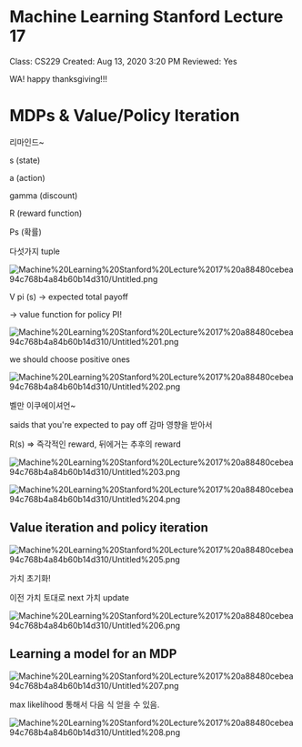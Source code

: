 # Machine Learning Stanford Lecture 17

Class: CS229
Created: Aug 13, 2020 3:20 PM
Reviewed: Yes

WA! happy thanksgiving!!!

# MDPs & Value/Policy Iteration

리마인드~

s (state)

a (action)

gamma  (discount)

R (reward function)

Ps (확률)

다섯가지 tuple

![Machine%20Learning%20Stanford%20Lecture%2017%20a88480cebea94c768b4a84b60b14d310/Untitled.png](Machine%20Learning%20Stanford%20Lecture%2017%20a88480cebea94c768b4a84b60b14d310/Untitled.png)

V pi (s) → expected total payoff

→ value function for policy PI!

![Machine%20Learning%20Stanford%20Lecture%2017%20a88480cebea94c768b4a84b60b14d310/Untitled%201.png](Machine%20Learning%20Stanford%20Lecture%2017%20a88480cebea94c768b4a84b60b14d310/Untitled%201.png)

we should choose positive ones

![Machine%20Learning%20Stanford%20Lecture%2017%20a88480cebea94c768b4a84b60b14d310/Untitled%202.png](Machine%20Learning%20Stanford%20Lecture%2017%20a88480cebea94c768b4a84b60b14d310/Untitled%202.png)

벨만 이쿠에이셔언~

saids that you're expected to pay off  감마 영향을 받아서

R(s) ⇒ 즉각적인 reward, 뒤에거는 추후의 reward

![Machine%20Learning%20Stanford%20Lecture%2017%20a88480cebea94c768b4a84b60b14d310/Untitled%203.png](Machine%20Learning%20Stanford%20Lecture%2017%20a88480cebea94c768b4a84b60b14d310/Untitled%203.png)

![Machine%20Learning%20Stanford%20Lecture%2017%20a88480cebea94c768b4a84b60b14d310/Untitled%204.png](Machine%20Learning%20Stanford%20Lecture%2017%20a88480cebea94c768b4a84b60b14d310/Untitled%204.png)

## Value iteration and policy iteration

![Machine%20Learning%20Stanford%20Lecture%2017%20a88480cebea94c768b4a84b60b14d310/Untitled%205.png](Machine%20Learning%20Stanford%20Lecture%2017%20a88480cebea94c768b4a84b60b14d310/Untitled%205.png)

가치 초기화!

이전 가치 토대로 next 가치 update

![Machine%20Learning%20Stanford%20Lecture%2017%20a88480cebea94c768b4a84b60b14d310/Untitled%206.png](Machine%20Learning%20Stanford%20Lecture%2017%20a88480cebea94c768b4a84b60b14d310/Untitled%206.png)

## Learning a model for an MDP

![Machine%20Learning%20Stanford%20Lecture%2017%20a88480cebea94c768b4a84b60b14d310/Untitled%207.png](Machine%20Learning%20Stanford%20Lecture%2017%20a88480cebea94c768b4a84b60b14d310/Untitled%207.png)

max likelihood 통해서 다음 식 얻을 수 있음.

![Machine%20Learning%20Stanford%20Lecture%2017%20a88480cebea94c768b4a84b60b14d310/Untitled%208.png](Machine%20Learning%20Stanford%20Lecture%2017%20a88480cebea94c768b4a84b60b14d310/Untitled%208.png)